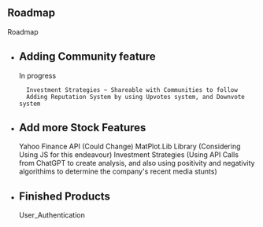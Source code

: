 
## Roadmap


Roadmap

- Adding Community feature
    - 
    In progress 
    
        Investment Strategies ~ Shareable with Communities to follow
        Adding Reputation System by using Upvotes system, and Downvote system
    

- Add more Stock Features
    -
    Yahoo Finance API (Could Change)
    MatPlot.Lib Library (Considering Using JS for this endeavour)
    Investment Strategies (Using API Calls from ChatGPT to create analysis, and also using positivity and negativity algorithims to determine the company's recent media stunts)
    

-  Finished Products
    - 
    User_Authentication
